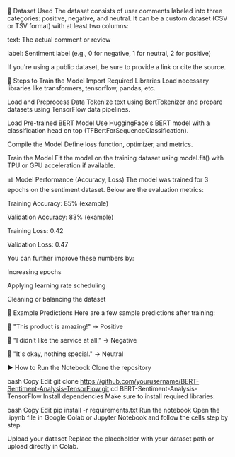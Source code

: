 📂 Dataset Used
The dataset consists of user comments labeled into three categories: positive, negative, and neutral. It can be a custom dataset (CSV or TSV format) with at least two columns:

text: The actual comment or review

label: Sentiment label (e.g., 0 for negative, 1 for neutral, 2 for positive)

If you're using a public dataset, be sure to provide a link or cite the source.

🧠 Steps to Train the Model
Import Required Libraries
Load necessary libraries like transformers, tensorflow, pandas, etc.

Load and Preprocess Data
Tokenize text using BertTokenizer and prepare datasets using TensorFlow data pipelines.

Load Pre-trained BERT Model
Use HuggingFace's BERT model with a classification head on top (TFBertForSequenceClassification).

Compile the Model
Define loss function, optimizer, and metrics.

Train the Model
Fit the model on the training dataset using model.fit() with TPU or GPU acceleration if available.

📊 Model Performance (Accuracy, Loss)
The model was trained for 3 epochs on the sentiment dataset. Below are the evaluation metrics:

Training Accuracy: 85% (example)

Validation Accuracy: 83% (example)

Training Loss: 0.42

Validation Loss: 0.47

You can further improve these numbers by:

Increasing epochs

Applying learning rate scheduling

Cleaning or balancing the dataset

📌 Example Predictions
Here are a few sample predictions after training:

💬 "This product is amazing!" → Positive

💬 "I didn’t like the service at all." → Negative

💬 "It's okay, nothing special." → Neutral

▶️ How to Run the Notebook
Clone the repository

bash
Copy
Edit
git clone https://github.com/yourusername/BERT-Sentiment-Analysis-TensorFlow.git
cd BERT-Sentiment-Analysis-TensorFlow
Install dependencies
Make sure to install required libraries:

bash
Copy
Edit
pip install -r requirements.txt
Run the notebook
Open the .ipynb file in Google Colab or Jupyter Notebook and follow the cells step by step.

Upload your dataset
Replace the placeholder with your dataset path or upload directly in Colab.
